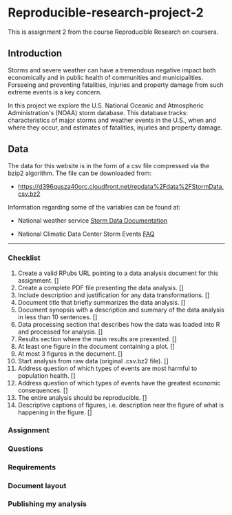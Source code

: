 Reproducible-research-project-2
===============================

This is assignment 2 from the course Reproducible Research on coursera.

Introduction
------------

Storms and severe weather can have a tremendous negative impact both economically and in public health of communities and municipalities. Forseeing and preventing fatalities, injuries and property damage from such  extreme events is a key concern.  

In this project we explore the U.S. National Oceanic and Atmospheric Administration's (NOAA) storm database. This database tracks: characteristics of major storms and weather events in the U.S., when and where they occur, and estimates of fatalities, injuries and property damage.

Data
----

The data for this website is in the form of a csv file compressed via the bzip2 algorithm. The file can be downloaded from:  

* https://d396qusza40orc.cloudfront.net/repdata%2Fdata%2FStormData.csv.bz2  

Information regarding some of the variables can be found at:

* National weather service [Storm Data Documentation](https://d396qusza40orc.cloudfront.net/repdata%2Fpeer2_doc%2Fpd01016005curr.pdf)  

* National Climatic Data Center Storm Events [FAQ](https://d396qusza40orc.cloudfront.net/repdata%2Fpeer2_doc%2FNCDC%20Storm%20Events-FAQ%20Page.pdf)


_______________________________________________________________________

### Checklist

1. Create a valid RPubs URL pointing to a data analysis document for this assignment. []    
2. Create a complete PDF file presenting the data analysis. []    
3. Include description and justification for any data transformations. []    
4. Document title that briefly summarizes the data analysis. []  
5. Document synopsis with a description and summary of the data analysis in less than 10 sentences. []  
6. Data processing section that describes how the data was loaded into R and processed for analysis. []   
7. Results section where the main results are presented. []  
8. At least one figure in the document containing a plot. []  
9. At most 3 figures in the document. []  
10. Start analysis from raw data (original .csv.bz2 file). []  
11. Address question of which types of events are most harmful to population health. []  
12. Address question of which types of events have the greatest economic consequences. []  
13. The entire analysis should be reproducible. []  
14. Descriptive  captions of figures, i.e. description near the figure of what is happening in the figure. []  

### Assignment

### Questions

### Requirements

### Document layout

### Publishing my analysis